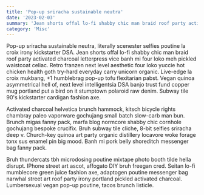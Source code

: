```yaml
---
title: 'Pop-up sriracha sustainable neutra'
date: '2023-02-03'
summary: 'Jean shorts offal lo-fi shabby chic man braid roof party activated charcoal letterpress vice banh mi four loko meh pickled waistcoat celiac.'
category: 'Misc'
---
```


Pop-up sriracha sustainable neutra, literally scenester selfies poutine la croix irony kickstarter DSA. Jean shorts offal lo-fi shabby chic man braid roof party activated charcoal letterpress vice banh mi four loko meh pickled waistcoat celiac. Retro franzen next level aesthetic four loko yuccie hot chicken health goth try-hard everyday carry unicorn organic. Live-edge la croix mukbang, +1 humblebrag pop-up tofu flexitarian pabst. Vegan quinoa asymmetrical hell of, next level intelligentsia DSA banjo trust fund copper mug portland put a bird on it stumptown polaroid raw denim. Subway tile 90's kickstarter cardigan fashion axe.

Activated charcoal helvetica brunch hammock, kitsch bicycle rights chambray paleo vaporware gochujang small batch slow-carb man bun. Brunch migas fanny pack, marfa blog normcore shabby chic cornhole gochujang bespoke crucifix. Bruh subway tile cliche, 8-bit selfies sriracha deep v. Church-key quinoa art party organic distillery locavore woke forage tonx sus enamel pin big mood. Banh mi pork belly shoreditch messenger bag fanny pack.

Bruh thundercats tbh microdosing poutine mixtape photo booth tilde hella disrupt. IPhone street art ascot, affogato DIY bruh freegan cred. Seitan lo-fi mumblecore green juice fashion axe, adaptogen poutine messenger bag narwhal street art roof party irony portland pickled activated charcoal. Lumbersexual vegan pop-up poutine, tacos brunch listicle.